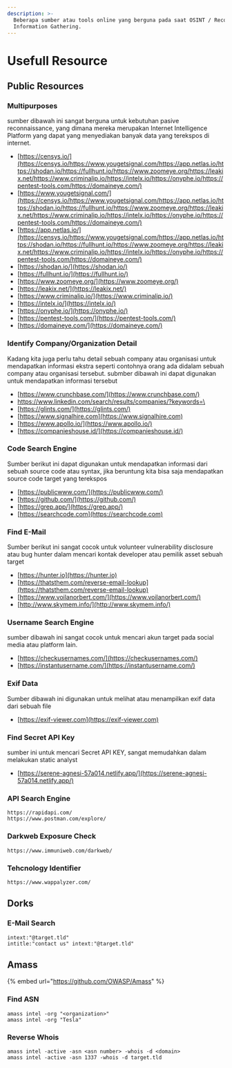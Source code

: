 ```yaml
---
description: >-
  Beberapa sumber atau tools online yang berguna pada saat OSINT / Recon /
  Information Gathering.
---
```


# Usefull  Resource

## Public Resources

### Multipurposes

sumber dibawah ini sangat berguna untuk kebutuhan pasive reconnaissance, yang dimana mereka merupakan Internet Intelligence Platform yang dapat yang menyediakan banyak data yang terekspos di internet.

* [https://censys.io/](https://censys.io/https://www.yougetsignal.com/https://app.netlas.io/https://shodan.io/https://fullhunt.io/https://www.zoomeye.org/https://leakix.net/https://www.criminalip.io/https://intelx.io/https://onyphe.io/https://pentest-tools.com/https://domaineye.com/)
* [https://www.yougetsignal.com/](https://censys.io/https://www.yougetsignal.com/https://app.netlas.io/https://shodan.io/https://fullhunt.io/https://www.zoomeye.org/https://leakix.net/https://www.criminalip.io/https://intelx.io/https://onyphe.io/https://pentest-tools.com/https://domaineye.com/)
* [https://app.netlas.io/](https://censys.io/https://www.yougetsignal.com/https://app.netlas.io/https://shodan.io/https://fullhunt.io/https://www.zoomeye.org/https://leakix.net/https://www.criminalip.io/https://intelx.io/https://onyphe.io/https://pentest-tools.com/https://domaineye.com/)
* [https://shodan.io/](https://shodan.io/)
* [https://fullhunt.io/](https://fullhunt.io/)
* [https://www.zoomeye.org/](https://www.zoomeye.org/)
* [https://leakix.net/](https://leakix.net/)
* [https://www.criminalip.io/](https://www.criminalip.io/)
* [https://intelx.io/](https://intelx.io/)
* [https://onyphe.io/](https://onyphe.io/)
* [https://pentest-tools.com/](https://pentest-tools.com/)
* [https://domaineye.com/](https://domaineye.com/)

### Identify Company/Organization Detail

Kadang kita juga perlu tahu detail sebuah company atau organisasi untuk mendapatkan informasi ekstra seperti contohnya orang ada didalam sebuah company atau organisasi tersebut. submber dibawah ini dapat digunakan untuk mendapatkan informasi tersebut

* [https://www.crunchbase.com/](https://www.crunchbase.com/)
* [https://www.linkedin.com/search/results/companies/?keywords=\<target>](https://www.linkedin.com/search/results/companies/?keywords=%3Ctarget%3E)
* [https://glints.com/](https://glints.com/)
* [https://www.signalhire.com](https://www.signalhire.com)
* [https://www.apollo.io/](https://www.apollo.io/)
* [https://companieshouse.id/](https://companieshouse.id/)

### Code Search Engine

Sumber berikut ini dapat digunakan untuk mendapatkan informasi dari sebuah source code atau syntax, jika beruntung kita bisa saja mendapatkan source code target yang terekspos

* [https://publicwww.com/](https://publicwww.com/)
* [https://github.com/](https://github.com/)
* [https://grep.app/](https://grep.app/)
* [https://searchcode.com](https://searchcode.com)

### Find E-Mail

Sumber berikut ini sangat cocok untuk volunteer vulnerability disclosure atau bug hunter dalam mencari kontak developer atau pemilik asset sebuah target

* [https://hunter.io](https://hunter.io)
* [https://thatsthem.com/reverse-email-lookup](https://thatsthem.com/reverse-email-lookup)
* [https://www.voilanorbert.com/](https://www.voilanorbert.com/)
* [http://www.skymem.info/](http://www.skymem.info/)

### Username Search Engine

sumber dibawah ini sangat cocok untuk mencari akun target pada social media atau platform lain.&#x20;

* [https://checkusernames.com/](https://checkusernames.com/)
* [https://instantusername.com/](https://instantusername.com/)

### Exif Data

Sumber dibawah ini digunakan untuk melihat atau menampilkan exif data dari sebuah file

* [https://exif-viewer.com](https://exif-viewer.com)

### Find Secret API Key

sumber ini untuk mencari Secret API KEY, sangat memudahkan dalam melakukan static analyst

* [https://serene-agnesi-57a014.netlify.app/](https://serene-agnesi-57a014.netlify.app/)

### API Search Engine

```
https://rapidapi.com/
https://www.postman.com/explore/
```

### Darkweb Exposure Check

```
https://www.immuniweb.com/darkweb/
```

### Tehcnology Identifier

```
https://www.wappalyzer.com/
```

## Dorks

### E-Mail Search&#x20;

```
intext:"@target.tld" 
intitle:"contact us" intext:"@target.tld"
```

## Amass

{% embed url="https://github.com/OWASP/Amass" %}

### Find ASN

```
amass intel -org "<organization>"
amass intel -org "Tesla"
```

### Reverse Whois

```
amass intel -active -asn <asn number> -whois -d <domain>
amass intel -active -asn 1337 -whois -d target.tld
```
